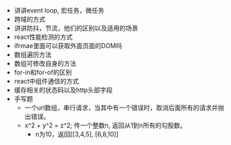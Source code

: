 - 讲讲event loop, 宏任务，微任务
- 跨域的方式
- 讲讲防抖，节流，他们的区别以及适用的场景
- react性能检测的方式
- ifrmae里面可以获取外面页面的DOM吗
- 数组遍历方法
- 数组可修改自身的方法
- for-in和for-of的区别
- react中组件通信的方式
- 缓存相关的状态码以及http头部字段
- 手写题
  - 一个url数组，串行请求，当其中有一个错误时，取消后面所有的请求并抛出错误。
  - x^2 + y^2 = z^2; 传一个整数n, 返回从1到n所有的勾股数。
    - n为10，返回[[3,4,5], [6,8,10]]